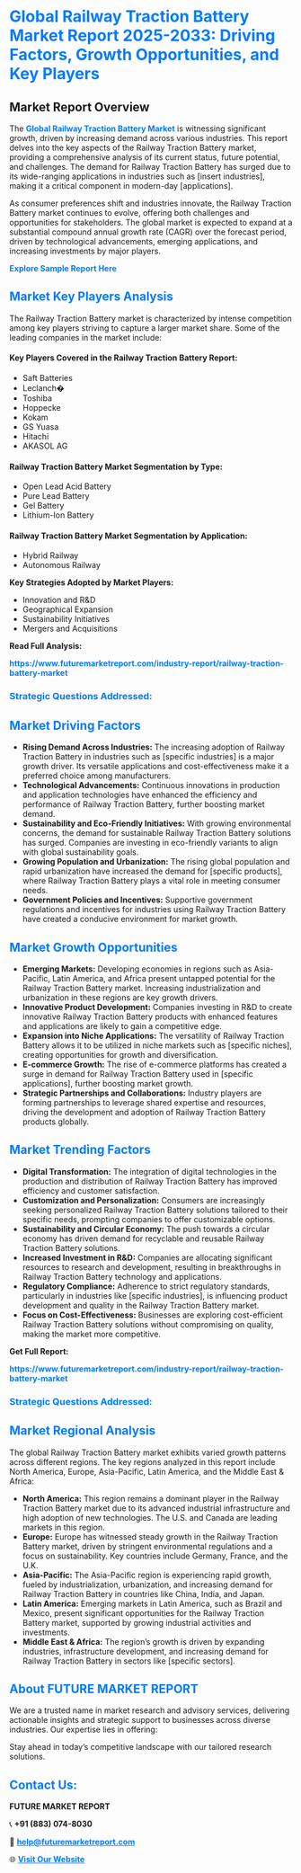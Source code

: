 <h1 style="color: #007BFF;">Global Railway Traction Battery Market Report 2025-2033: Driving Factors, Growth Opportunities, and Key Players</h1>

<section id="overview">
<h2>Market Report Overview</h2>
<p>The <a href="https://www.futuremarketreport.com/industry-report/railway-traction-battery-market" style="color: #007BFF; text-decoration: none;"><strong>Global Railway Traction Battery Market</strong></a> is witnessing significant growth, driven by increasing demand across various industries. This report delves into the key aspects of the Railway Traction Battery market, providing a comprehensive analysis of its current status, future potential, and challenges. The demand for Railway Traction Battery has surged due to its wide-ranging applications in industries such as [insert industries], making it a critical component in modern-day [applications].</p>
<p>As consumer preferences shift and industries innovate, the Railway Traction Battery market continues to evolve, offering both challenges and opportunities for stakeholders. The global market is expected to expand at a substantial compound annual growth rate (CAGR) over the forecast period, driven by technological advancements, emerging applications, and increasing investments by major players.</p>
</section>

<section id="overview">
<p><a href="https://www.futuremarketreport.com/request-sample/reportId=76758" style="color: #007BFF; text-decoration: none;"><strong>Explore Sample Report Here</strong></a></p>
</section>

<section id="key-players">
<h2 style="color: #007BFF;">Market Key Players Analysis</h2>
<p>The Railway Traction Battery market is characterized by intense competition among key players striving to capture a larger market share. Some of the leading companies in the market include:</p>
<h4>Key Players Covered in the Railway Traction Battery Report:</h4>
<ul><li>Saft Batteries</li><li>Leclanch�</li><li>Toshiba</li><li>Hoppecke</li><li>Kokam</li><li>GS Yuasa</li><li>Hitachi</li><li>AKASOL AG</li></ul>
<h4>Railway Traction Battery Market Segmentation by Type:</h4>
<ul><li>Open Lead Acid Battery</li><li>Pure Lead Battery</li><li>Gel Battery</li><li>Lithium-Ion Battery</li></ul>

<h4>Railway Traction Battery Market Segmentation by Application:</h4>
<ul><li>Hybrid Railway</li><li>Autonomous Railway</li></ul>
<p><strong>Key Strategies Adopted by Market Players:</strong></p>
<ul>
<li>Innovation and R&D</li>
<li>Geographical Expansion</li>
<li>Sustainability Initiatives</li>
<li>Mergers and Acquisitions</li>
</ul>
</section>

<section>
<p><strong>Read Full Analysis: </strong></p><a href="https://www.futuremarketreport.com/industry-report/railway-traction-battery-market" style="color: #007BFF; text-decoration: none;"><strong>https://www.futuremarketreport.com/industry-report/railway-traction-battery-market</strong></a>
<h3 style="color: #007BFF;">Strategic Questions Addressed:</h3>
</section>

<section id="driving-factors">
<h2 style="color: #007BFF;">Market Driving Factors</h2>
<ul>
<li><strong>Rising Demand Across Industries:</strong> The increasing adoption of Railway Traction Battery in industries such as [specific industries] is a major growth driver. Its versatile applications and cost-effectiveness make it a preferred choice among manufacturers.</li>
<li><strong>Technological Advancements:</strong> Continuous innovations in production and application technologies have enhanced the efficiency and performance of Railway Traction Battery, further boosting market demand.</li>
<li><strong>Sustainability and Eco-Friendly Initiatives:</strong> With growing environmental concerns, the demand for sustainable Railway Traction Battery solutions has surged. Companies are investing in eco-friendly variants to align with global sustainability goals.</li>
<li><strong>Growing Population and Urbanization:</strong> The rising global population and rapid urbanization have increased the demand for [specific products], where Railway Traction Battery plays a vital role in meeting consumer needs.</li>
<li><strong>Government Policies and Incentives:</strong> Supportive government regulations and incentives for industries using Railway Traction Battery have created a conducive environment for market growth.</li>
</ul>
</section>

<section id="growth-opportunities">
<h2 style="color: #007BFF;">Market Growth Opportunities</h2>
<ul>
<li><strong>Emerging Markets:</strong> Developing economies in regions such as Asia-Pacific, Latin America, and Africa present untapped potential for the Railway Traction Battery market. Increasing industrialization and urbanization in these regions are key growth drivers.</li>
<li><strong>Innovative Product Development:</strong> Companies investing in R&D to create innovative Railway Traction Battery products with enhanced features and applications are likely to gain a competitive edge.</li>
<li><strong>Expansion into Niche Applications:</strong> The versatility of Railway Traction Battery allows it to be utilized in niche markets such as [specific niches], creating opportunities for growth and diversification.</li>
<li><strong>E-commerce Growth:</strong> The rise of e-commerce platforms has created a surge in demand for Railway Traction Battery used in [specific applications], further boosting market growth.</li>
<li><strong>Strategic Partnerships and Collaborations:</strong> Industry players are forming partnerships to leverage shared expertise and resources, driving the development and adoption of Railway Traction Battery products globally.</li>
</ul>
</section>

<section id="trending-factors">
<h2 style="color: #007BFF;">Market Trending Factors</h2>
<ul>
<li><strong>Digital Transformation:</strong> The integration of digital technologies in the production and distribution of Railway Traction Battery has improved efficiency and customer satisfaction.</li>
<li><strong>Customization and Personalization:</strong> Consumers are increasingly seeking personalized Railway Traction Battery solutions tailored to their specific needs, prompting companies to offer customizable options.</li>
<li><strong>Sustainability and Circular Economy:</strong> The push towards a circular economy has driven demand for recyclable and reusable Railway Traction Battery solutions.</li>
<li><strong>Increased Investment in R&D:</strong> Companies are allocating significant resources to research and development, resulting in breakthroughs in Railway Traction Battery technology and applications.</li>
<li><strong>Regulatory Compliance:</strong> Adherence to strict regulatory standards, particularly in industries like [specific industries], is influencing product development and quality in the Railway Traction Battery market.</li>
<li><strong>Focus on Cost-Effectiveness:</strong> Businesses are exploring cost-efficient Railway Traction Battery solutions without compromising on quality, making the market more competitive.</li>
</ul>
</section>

<section>
<p><strong>Get Full Report: </strong></p><a href="https://www.futuremarketreport.com/industry-report/railway-traction-battery-market" style="color: #007BFF; text-decoration: none;"><strong>https://www.futuremarketreport.com/industry-report/railway-traction-battery-market</strong></a>
<h3 style="color: #007BFF;">Strategic Questions Addressed:</h3>
</section>


<section id="regional-analysis">
<h2 style="color: #007BFF;">Market Regional Analysis</h2>
<p>The global Railway Traction Battery market exhibits varied growth patterns across different regions. The key regions analyzed in this report include North America, Europe, Asia-Pacific, Latin America, and the Middle East & Africa:</p>
<ul>
<li><strong>North America:</strong> This region remains a dominant player in the Railway Traction Battery market due to its advanced industrial infrastructure and high adoption of new technologies. The U.S. and Canada are leading markets in this region.</li>
<li><strong>Europe:</strong> Europe has witnessed steady growth in the Railway Traction Battery market, driven by stringent environmental regulations and a focus on sustainability. Key countries include Germany, France, and the U.K.</li>
<li><strong>Asia-Pacific:</strong> The Asia-Pacific region is experiencing rapid growth, fueled by industrialization, urbanization, and increasing demand for Railway Traction Battery in countries like China, India, and Japan.</li>
<li><strong>Latin America:</strong> Emerging markets in Latin America, such as Brazil and Mexico, present significant opportunities for the Railway Traction Battery market, supported by growing industrial activities and investments.</li>
<li><strong>Middle East & Africa:</strong> The region’s growth is driven by expanding industries, infrastructure development, and increasing demand for Railway Traction Battery in sectors like [specific sectors].</li>
</ul>
</section>

<footer>
<h2 style="color: #007BFF;">About FUTURE MARKET REPORT</h2>
<p>We are a trusted name in market research and advisory services, delivering actionable insights and strategic support to businesses across diverse industries. Our expertise lies in offering:</p>

<p>Stay ahead in today’s competitive landscape with our tailored research solutions.</p>

<h2 style="color: #007BFF;">Contact Us:</h2>
<p><strong>FUTURE MARKET REPORT</strong></p>
<p>📞 <strong>+91 (883) 074-8030</strong></p>
<p>📧 <strong><a href="mailto:help@futuremarketreport.com" style="color: #007BFF;">help@futuremarketreport.com</a></strong></p>
<p>🌐 <strong><a href="https://www.futuremarketreport.com/" style="color: #007BFF;">Visit Our Website</a></strong></p>
</footer>